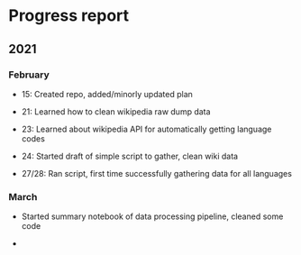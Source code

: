 Progress report
===============

2021
----

### February

-   15: Created repo, added/minorly updated plan

-   21: Learned how to clean wikipedia raw dump data

-   23: Learned about wikipedia API for automatically getting language codes

-   24: Started draft of simple script to gather, clean wiki data

-   27/28: Ran script, first time successfully gathering data for all languages

### March

-   Started summary notebook of data processing pipeline, cleaned some code

-    
